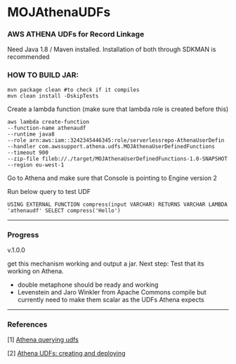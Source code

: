 # MOJAthenaUDFs
### AWS ATHENA UDFs for Record Linkage

Need Java 1.8 / Maven installed. Installation of both through SDKMAN is recommended



### HOW TO BUILD JAR:


    mvn package clean #to check if it compiles
    mvn clean install -DskipTests

Create a lambda function (make sure that lambda role is created before this)

    aws lambda create-function
    --function-name athenaudf
    --runtime java8
    --role arn:aws:iam::3242345446345:role/serverlessrepo-AthenaUserDefin
    --handler com.awssupport.athena.udfs.MOJAthenaUserDefinedFunctions
    --timeout 900
    --zip-file fileb://./target/MOJAthenaUserDefinedFunctions-1.0-SNAPSHOT --region eu-west-1

Go to Athena and make sure that Console is pointing to Engine version 2

Run below query to test UDF

`USING EXTERNAL FUNCTION compress(input VARCHAR) RETURNS VARCHAR LAMBDA 'athenaudf' SELECT compress('Hello')`

---
### Progress

v.1.0.0

get this mechanism working and output a jar. 
Next step: Test that its working on Athena.

- double metaphone should be ready and working
- Levenstein and Jaro Winkler from Apache Commons compile but currently need to make them scalar as the UDFs Athena expects



---
### References

[1] [Athena querying udfs](https://docs.aws.amazon.com/athena/latest/ug/querying-udf.html)

[2] [Athena UDFs: creating and deploying](https://docs.aws.amazon.com/athena/latest/ug/querying-udf.html#udf-creating-and-deploying)

